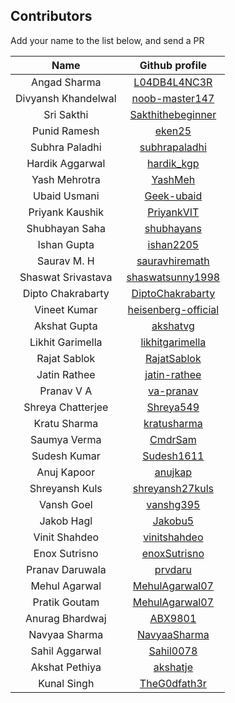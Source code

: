 ## Contributors

Add your name to the list below, and send a PR

| Name | Github profile | 
|:----:|:--------------:|
| Angad Sharma | [L04DB4L4NC3R](https://github.com/L04DB4L4NC3R) |
| Divyansh Khandelwal | [noob-master147](https://github.com/noob-master147)|
| Sri Sakthi | [Sakthithebeginner](https://github.com/Sakthithebeginner) |
| Punid Ramesh | [eken25](https://github.com/eken25) |
| Subhra Paladhi | [subhrapaladhi](https://github.com/subhrapaladhi)|
| Hardik Aggarwal | [hardik_kgp](https://github.com/hardik_kgp) |
| Yash Mehrotra |   [YashMeh](https://github.com/YashMeh)           |
| Ubaid Usmani  | [Geek-ubaid](https://github.com/Geek-ubaid) |
| Priyank Kaushik |   [PriyankVIT](https://github.com/PriyankVIT)   |
| Shubhayan Saha | [shubhayans](https://github.com/shubhayans) |
| Ishan Gupta | [ishan2205](https://github.com/ishan2205) |
| Saurav M. H | [sauravhiremath](https://github.com/sauravhiremath) |
| Shaswat Srivastava | [shaswatsunny1998](https://github.com/shaswatsunny1998) |
| Dipto Chakrabarty | [DiptoChakrabarty](https://github.com/DiptoChakrabarty) |
| Vineet Kumar | [heisenberg-official](https://github.com/heisenberg-official) |
| Akshat Gupta | [akshatvg](https://github.com/akshatvg) |
| Likhit Garimella | [likhitgarimella](https://github.com/likhitgarimella) |
| Rajat Sablok | [RajatSablok](https://github.com/RajatSablok) |
| Jatin Rathee | [jatin-rathee](https://github.com/jatin-rathee) |
| Pranav V A | [va-pranav](https://github.com/va-pranav) |
| Shreya Chatterjee | [Shreya549](https://github.com/Shreya549) |
| Kratu Sharma | [kratusharma](https://github.com/kratusharma) |
| Saumya Verma | [CmdrSam](https://github.com/CmdrSam) |
| Sudesh Kumar | [Sudesh1611](https://github.com/sudesh1611) |
| Anuj Kapoor | [anujkap](https://github.com/anujkap) |
| Shreyansh Kuls | [shreyansh27kuls](https://github.com/shreyansh27kuls) |
| Vansh Goel | [vanshg395](https://github.com/vanshg395) |
| Jakob Hagl | [Jakobu5](https://github.com/Jakobu5) |
| Vinit Shahdeo | [vinitshahdeo](https://github.com/vinitshahdeo) |
| Enox Sutrisno | [enoxSutrisno](https://github.com/enoxSutrisno) |
| Pranav Daruwala | [prvdaru](https://github.com/prvdaru) |
| Mehul Agarwal | [MehulAgarwal07](https://github.com/MehulAgarwal07)|
| Pratik Goutam | [MehulAgarwal07](https://github.com/pratikgtm)|
| Anurag Bhardwaj | [ABX9801](https://github.com/ABX9801)|
| Navyaa Sharma | [NavyaaSharma](https://github.com/NavyaaSharma) |
| Sahil Aggarwal | [Sahil0078](https://github.com/sahil0078)|
| Akshat Pethiya | [akshatje](https://github.com/akshatje)|
| Kunal Singh | [TheG0dfath3r](https://github.com/TheG0dfath3r) |
